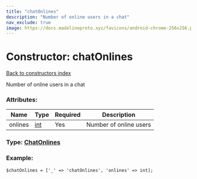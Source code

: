 ```yaml
---
title: "chatOnlines"
description: "Number of online users in a chat"
nav_exclude: true
image: https://docs.madelineproto.xyz/favicons/android-chrome-256x256.png
---
```

# Constructor: chatOnlines  
[Back to constructors index](/API_docs/constructors/index.html)



Number of online users in a chat

### Attributes:

| Name     |    Type       | Required | Description |
|----------|---------------|----------|-------------|
|onlines|[int](/API_docs/types/int.html) | Yes|Number of online users|



### Type: [ChatOnlines](/API_docs/types/ChatOnlines.html)


### Example:

```
$chatOnlines = ['_' => 'chatOnlines', 'onlines' => int];
```  
